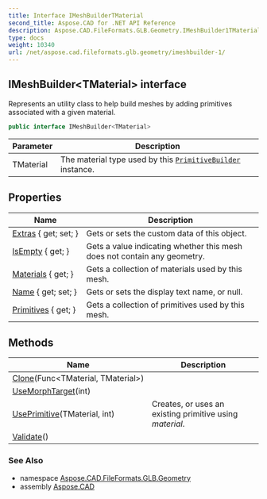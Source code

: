```yaml
---
title: Interface IMeshBuilderTMaterial
second_title: Aspose.CAD for .NET API Reference
description: Aspose.CAD.FileFormats.GLB.Geometry.IMeshBuilder1TMaterial interface. Represents an utility class to help build meshes by adding primitives associated with a given material
type: docs
weight: 10340
url: /net/aspose.cad.fileformats.glb.geometry/imeshbuilder-1/
---
```

## IMeshBuilder&lt;TMaterial&gt; interface

Represents an utility class to help build meshes by adding primitives associated with a given material.

```csharp
public interface IMeshBuilder<TMaterial>
```

| Parameter | Description |
| --- | --- |
| TMaterial | The material type used by this [`PrimitiveBuilder`](../primitivebuilder-4/) instance. |

## Properties

| Name | Description |
| --- | --- |
| [Extras](../../aspose.cad.fileformats.glb.geometry/imeshbuilder-1/extras/) { get; set; } | Gets or sets the custom data of this object. |
| [IsEmpty](../../aspose.cad.fileformats.glb.geometry/imeshbuilder-1/isempty/) { get; } | Gets a value indicating whether this mesh does not contain any geometry. |
| [Materials](../../aspose.cad.fileformats.glb.geometry/imeshbuilder-1/materials/) { get; } | Gets a collection of materials used by this mesh. |
| [Name](../../aspose.cad.fileformats.glb.geometry/imeshbuilder-1/name/) { get; set; } | Gets or sets the display text name, or null. |
| [Primitives](../../aspose.cad.fileformats.glb.geometry/imeshbuilder-1/primitives/) { get; } | Gets a collection of primitives used by this mesh. |

## Methods

| Name | Description |
| --- | --- |
| [Clone](../../aspose.cad.fileformats.glb.geometry/imeshbuilder-1/clone/)(Func&lt;TMaterial, TMaterial&gt;) |  |
| [UseMorphTarget](../../aspose.cad.fileformats.glb.geometry/imeshbuilder-1/usemorphtarget/)(int) |  |
| [UsePrimitive](../../aspose.cad.fileformats.glb.geometry/imeshbuilder-1/useprimitive/)(TMaterial, int) | Creates, or uses an existing primitive using *material*. |
| [Validate](../../aspose.cad.fileformats.glb.geometry/imeshbuilder-1/validate/)() |  |

### See Also

* namespace [Aspose.CAD.FileFormats.GLB.Geometry](../../aspose.cad.fileformats.glb.geometry/)
* assembly [Aspose.CAD](../../)


